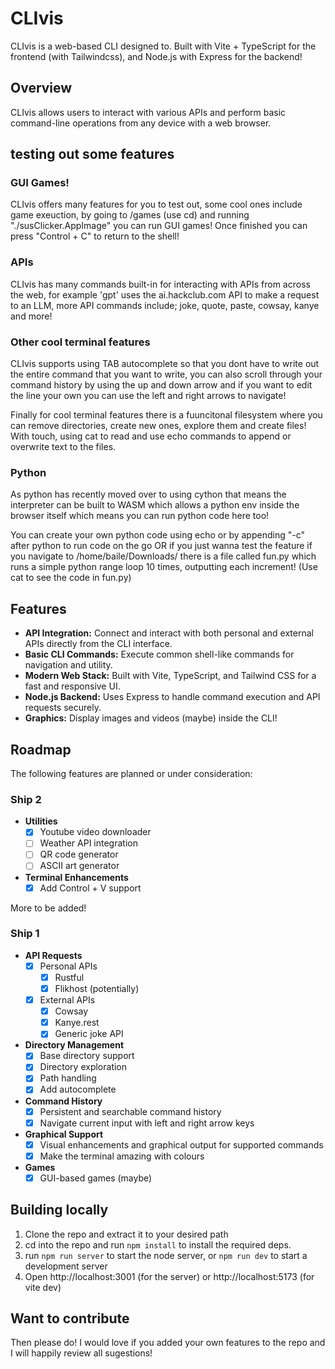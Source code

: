 # CLIvis

CLIvis is a web-based CLI designed to. Built with Vite + TypeScript for the frontend (with Tailwindcss), and Node.js with Express for the backend!

## Overview

CLIvis allows users to interact with various APIs and perform basic command-line operations from any device with a web browser.

## testing out some features

### GUI Games!

CLIvis offers many features for you to test out, some cool ones include game exeuction, by going to /games (use cd) and running "./susClicker.AppImage" you can run GUI games! Once finished you can press "Control + C" to return to the shell!

### APIs

CLIvis has many commands built-in for interacting with APIs from across the web, for example 'gpt' uses the ai.hackclub.com API to make a request to an LLM, more API commands include; joke, quote, paste, cowsay, kanye and more!

### Other cool terminal features

CLIvis supports using TAB autocomplete so that you dont have to write out the entire command that you want to write, you can also scroll through your command history by using the up and down arrow and if you want to edit the line your own you can use the left and right arrows to navigate!

Finally for cool terminal features there is a fuuncitonal filesystem where you can remove directories, create new ones, explore them and create files! With touch, using cat to read and use echo commands to append or overwrite text to the files.

### Python 

As python has recently moved over to using cython that means the interpreter can be built to WASM which allows a python env inside the browser itself which means you can run python code here too!

You can create your own python code using echo or by appending "-c" after python to run code on the go OR if you just wanna test the feature if you navigate to /home/baile/Downloads/ there is a file called fun.py which runs a simple python range loop 10 times, outputting each increment! (Use cat to see the code in fun.py)

## Features

- **API Integration:** Connect and interact with both personal and external APIs directly from the CLI interface.
- **Basic CLI Commands:** Execute common shell-like commands for navigation and utility.
- **Modern Web Stack:** Built with Vite, TypeScript, and Tailwind CSS for a fast and responsive UI.
- **Node.js Backend:** Uses Express to handle command execution and API requests securely.
- **Graphics:**
Display images and videos (maybe) inside the CLI!

## Roadmap

The following features are planned or under consideration:

### Ship 2

- **Utilities**
    - [x] Youtube video downloader
    - [ ] Weather API integration
    - [ ] QR code generator
    - [ ] ASCII art generator
- **Terminal Enhancements**
    - [x] Add Control + V support

More to be added!

### Ship 1

- **API Requests**
    - [x] Personal APIs
        - [x] Rustful
        - [x] Flikhost (potentially)
    - [x] External APIs
        - [x] Cowsay
        - [x] Kanye.rest
        - [x] Generic joke API
- **Directory Management**
    - [x] Base directory support
    - [x] Directory exploration
    - [x] Path handling
    - [x] Add autocomplete
- **Command History**
    - [x] Persistent and searchable command history
    - [x] Navigate current input with left and right arrow keys
- **Graphical Support**
    - [x] Visual enhancements and graphical output for supported commands
    - [x] Make the terminal amazing with colours
- **Games**
    - [x] GUI-based games (maybe)

## Building locally

1. Clone the repo and extract it to your desired path
2. cd into the repo and run `npm install` to install the required deps.
3. run `npm run server` to start the node server, or `npm run dev` to start a development server
4. Open http://localhost:3001 (for the server) or http://localhost:5173 (for vite dev)

## Want to contribute

Then please do! I would love if you added your own features to the repo and I will happily review all sugestions! 